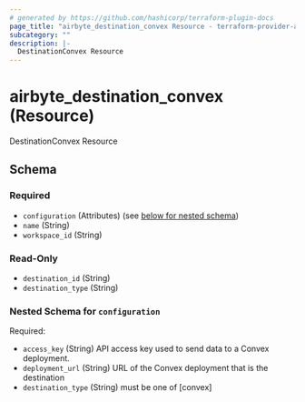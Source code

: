```yaml
---
# generated by https://github.com/hashicorp/terraform-plugin-docs
page_title: "airbyte_destination_convex Resource - terraform-provider-airbyte"
subcategory: ""
description: |-
  DestinationConvex Resource
---
```


# airbyte_destination_convex (Resource)

DestinationConvex Resource



<!-- schema generated by tfplugindocs -->
## Schema

### Required

- `configuration` (Attributes) (see [below for nested schema](#nestedatt--configuration))
- `name` (String)
- `workspace_id` (String)

### Read-Only

- `destination_id` (String)
- `destination_type` (String)

<a id="nestedatt--configuration"></a>
### Nested Schema for `configuration`

Required:

- `access_key` (String) API access key used to send data to a Convex deployment.
- `deployment_url` (String) URL of the Convex deployment that is the destination
- `destination_type` (String) must be one of [convex]


